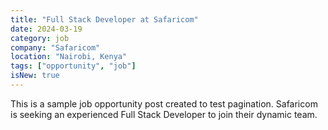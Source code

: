 ```yaml
---
title: "Full Stack Developer at Safaricom"
date: 2024-03-19
category: job
company: "Safaricom"
location: "Nairobi, Kenya"
tags: ["opportunity", "job"]
isNew: true
---
```


This is a sample job opportunity post created to test pagination. Safaricom is seeking an experienced Full Stack Developer to join their dynamic team. 